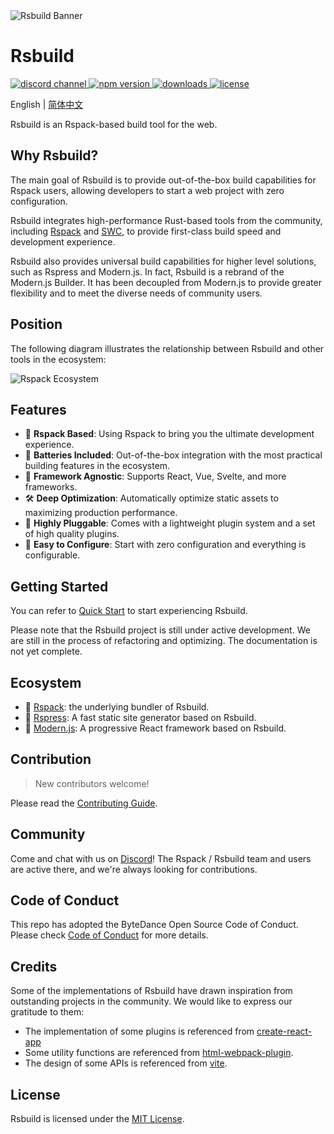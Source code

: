<picture>
  <img alt="Rsbuild Banner" src="https://github.com/web-infra-dev/rsbuild/assets/7237365/84abc13e-b620-468f-a90b-dbf28e7e9427">
</picture>

# Rsbuild

<p>
  <a href="https://discord.gg/dfJnVWaG">
    <img src="https://img.shields.io/discord/977448667919286283?logo=discord&label=discord&colorA=564341&colorB=EDED91" alt="discord channel" />
  </a>
  <a href="https://www.npmjs.com/package/@rsbuild/shared?activeTab=readme">
   <img src="https://img.shields.io/npm/v/@rsbuild/shared?style=flat-square&colorA=564341&colorB=EDED91" alt="npm version" />
  </a>
  <a href="https://npmcharts.com/compare/@rsbuild/core?minimal=true">
    <img src="https://img.shields.io/npm/dm/@rsbuild/core.svg?style=flat-square&colorA=564341&colorB=EDED91" alt="downloads" />
  </a>
  <a href="https://github.com/web-infra-dev/rsbuild/blob/main/LICENSE">
    <img src="https://img.shields.io/npm/l/@rsbuild/shared?style=flat-square&colorA=564341&colorB=EDED91" alt="license" />
  </a>
</p>

English | [简体中文](./README.zh-CN.md)

Rsbuild is an Rspack-based build tool for the web.

## Why Rsbuild?

The main goal of Rsbuild is to provide out-of-the-box build capabilities for Rspack users, allowing developers to start a web project with zero configuration.

Rsbuild integrates high-performance Rust-based tools from the community, including [Rspack](https://github.com/web-infra-dev/rspack) and [SWC](https://swc.rs/), to provide first-class build speed and development experience.

Rsbuild also provides universal build capabilities for higher level solutions, such as Rspress and Modern.js. In fact, Rsbuild is a rebrand of the Modern.js Builder. It has been decoupled from Modern.js to provide greater flexibility and to meet the diverse needs of community users.

## Position

The following diagram illustrates the relationship between Rsbuild and other tools in the ecosystem:

![Rspack Ecosystem](https://github.com/web-infra-dev/rsbuild/assets/7237365/1ec93ad6-b8b1-475b-963f-cba1e7d79dec)

## Features

- 🚀 **Rspack Based**: Using Rspack to bring you the ultimate development experience.
- 🦄 **Batteries Included**: Out-of-the-box integration with the most practical building features in the ecosystem.
- 🎯 **Framework Agnostic**: Supports React, Vue, Svelte, and more frameworks.
- 🛠️ **Deep Optimization**: Automatically optimize static assets to maximizing production performance.
- 🎨 **Highly Pluggable**: Comes with a lightweight plugin system and a set of high quality plugins.
- 🍭 **Easy to Configure**: Start with zero configuration and everything is configurable.

## Getting Started

You can refer to [Quick Start](https://rsbuild.dev/guide/start/quick-start) to start experiencing Rsbuild.

Please note that the Rsbuild project is still under active development. We are still in the process of refactoring and optimizing. The documentation is not yet complete.

## Ecosystem

- 🦀 [Rspack](https://github.com/web-infra-dev/rspack): the underlying bundler of Rsbuild.
- 🐹 [Rspress](https://github.com/web-infra-dev/rspress): A fast static site generator based on Rsbuild.
- 🦄 [Modern.js](https://github.com/web-infra-dev/modern.js): A progressive React framework based on Rsbuild.

## Contribution

> New contributors welcome!

Please read the [Contributing Guide](https://github.com/web-infra-dev/rsbuild/blob/main/CONTRIBUTING.md).

## Community

Come and chat with us on [Discord](https://discord.gg/dfJnVWaG)! The Rspack / Rsbuild team and users are active there, and we're always looking for contributions.

## Code of Conduct

This repo has adopted the ByteDance Open Source Code of Conduct. Please check [Code of Conduct](./CODE_OF_CONDUCT.md) for more details.

## Credits

Some of the implementations of Rsbuild have drawn inspiration from outstanding projects in the community. We would like to express our gratitude to them:

- The implementation of some plugins is referenced from [create-react-app](https://github.com/facebook/create-react-app)
- Some utility functions are referenced from [html-webpack-plugin](https://github.com/jantimon/html-webpack-plugin).
- The design of some APIs is referenced from [vite](https://github.com/vitejs/vite).

## License

Rsbuild is licensed under the [MIT License](./LICENSE).

